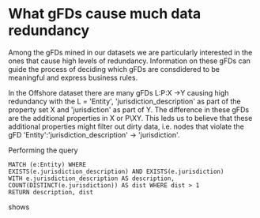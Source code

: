 # What gFDs cause much data redundancy

Among the gFDs mined in our datasets we are particularly interested in the ones that cause high levels of redundancy. Information on these gFDs can guide the process of deciding which gFDs are consdidered to be meaningful and express business rules.

In the Offshore dataset there are many gFDs L:P:X ->Y causing high redundancy with the L = 'Entity', 'jurisdiction_description' as part of the property set X and 'jurisdiction' as part of Y. The difference in these gFDs are the additional properties in X or P\XY. This leds us to believe that these additional properties might filter out dirty data, i.e. nodes that violate the gFD 'Entity':'jurisdiction_description' -> 'jurisdiction'.

Performing the query

```
MATCH (e:Entity) WHERE
EXISTS(e.jurisdiction_description) AND EXISTS(e.jurisdiction)
WITH e.jurisdiction_description AS description, COUNT(DISTINCT(e.jurisdiction)) AS dist WHERE dist > 1
RETURN description, dist
```

shows  
